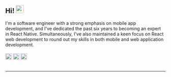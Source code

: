 ## Hi! <img src="https://media.giphy.com/media/hvRJCLFzcasrR4ia7z/giphy.gif" width="25px">

I'm a software engineer with a strong emphasis on mobile app development, and I've dedicated the past six years to becoming an expert in React Native. Simultaneously, I've also maintained a keen focus on React web development to round out my skills in both mobile and web application development.
<br />
<h6>
  <img src="https://cdn.simpleicons.org/react" width="20px" height="20px">
  <img src="https://cdn.simpleicons.org/apple" width="20px" height="20px">
  <img src="https://cdn.simpleicons.org/android" width="20px" height="20px">
</h6>
<hr>

